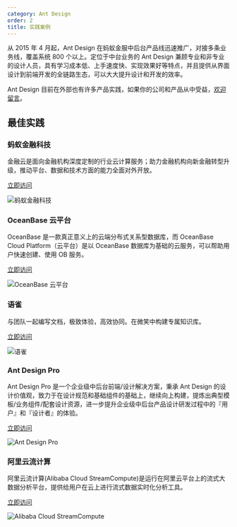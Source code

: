 ```yaml
---
category: Ant Design
order: 2
title: 实践案例
---
```


从 2015 年 4 月起，Ant Design 在蚂蚁金服中后台产品线迅速推广，对接多条业务线，覆盖系统 800 个以上。定位于中台业务的 Ant Design 兼顾专业和非专业的设计人员，具有学习成本低、上手速度快、实现效果好等特点，并且提供从界面设计到前端开发的全链路生态，可以大大提升设计和开发的效率。

Ant Design 目前在外部也有许多产品实践，如果你的公司和产品从中受益，[欢迎留言](https://github.com/infini-design/infini-design/issues/477)。

## 最佳实践

### 蚂蚁金融科技

金融云是面向金融机构深度定制的行业云计算服务；助力金融机构向新金融转型升级，推动平台、数据和技术方面的能力全面对外开放。

[立即访问](https://tech.antfin.com)

![蚂蚁金融科技](https://gw.alipayobjects.com/zos/rmsportal/zQMWTCnhWwYNzEURbDUn.png)

### OceanBase 云平台

OceanBase 是一款真正意义上的云端分布式关系型数据库，而 OceanBase Cloud Platform（云平台）是以 OceanBase 数据库为基础的云服务，可以帮助用户快速创建、使用 OB 服务。

[立即访问](http://oceanbase.alipay.com)

![OceanBase 云平台](https://gw.alipayobjects.com/zos/rmsportal/OYGCAlMwSWkdaKfxIDtz.png)

### 语雀

与团队一起编写文档，极致体验，高效协同。在微笑中构建专属知识库。

[立即访问](http://yuque.com/)

![语雀](https://gw.alipayobjects.com/zos/rmsportal/doPiJWqbRNWCrHPBOcuo.png)

### Ant Design Pro

Ant Design Pro 是一个企业级中后台前端/设计解决方案，秉承 Ant Design 的设计价值观，致力于在设计规范和基础组件的基础上，继续向上构建，提炼出典型模板/业务组件/配套设计资源，进一步提升企业级中后台产品设计研发过程中的『用户』和『设计者』的体验。

[立即访问](https://pro.ant.design)

![Ant Design Pro](https://gw.alipayobjects.com/zos/rmsportal/KZIUjJJZTEqMOgBHQkCb.png)

### 阿里云流计算

阿里云流计算(Alibaba Cloud StreamCompute)是运行在阿里云平台上的流式大数据分析平台，提供给用户在云上进行流式数据实时化分析工具。

[立即访问](https://data.aliyun.com/product/sc)

![Alibaba Cloud StreamCompute](https://img.alicdn.com/tfs/TB1LXWknntYBeNjy1XdXXXXyVXa-2880-1800.png)
